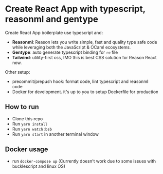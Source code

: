 # Create React App with typescript, reasonml and gentype

Create React App boilerplate use typescript and:

- **Reasonml**: Reason lets you write simple, fast and quality type safe code while leveraging both the JavaScript & OCaml ecosystems.
- **Gentype**: auto generate typescript binding for `re` file
- **Tailwind**: utility-first css, IMO this is best CSS solution for Reason React now.

Other setup:

- precommit/prepush hook: format code, lint typescript and reasonml code
- Docker for development. it's up to you to setup Dockerfile for production

## How to run

- Clone this repo
- Run `yarn install`
- Run `yarn watch:bsb`
- Run `yarn start` in another terminal window

## Docker usage

- run `docker-compose up` (Currently doesn't work due to some issues with bucklescript and linux OS)
